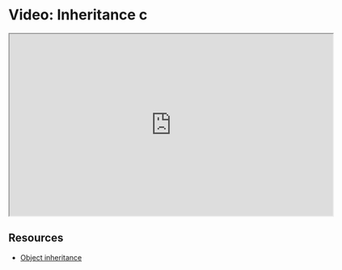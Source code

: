 # Video: Inheritance c

<iframe src="https://player.vimeo.com/video/551947279?title=0&byline=0&portrait=0" width="640" height="360" allowfullscreen="allowfullscreen" allow="autoplay; fullscreen; picture-in-picture"></iframe>

## Resources

- [Object inheritance](https://developer.mozilla.org/en-US/docs/Learn/JavaScript/Objects/Inheritance#inheritance_with_class_syntax)
